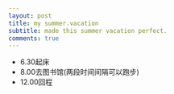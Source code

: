 ```yaml
---
layout: post
title: my summer.vacation
subtitle: made this summer vacation perfect.
comments: true
---
```

- 6.30起床
- 8.00去图书馆(两段时间间隔可以跑步)
- 12.00回程